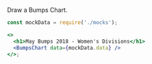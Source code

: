 Draw a Bumps Chart.

```jsx
const mockData = require('./mocks');

<>
  <h1>May Bumps 2018 - Women's Divisions</h1>
  <BumpsChart data={mockData.data} />
</>;
```
